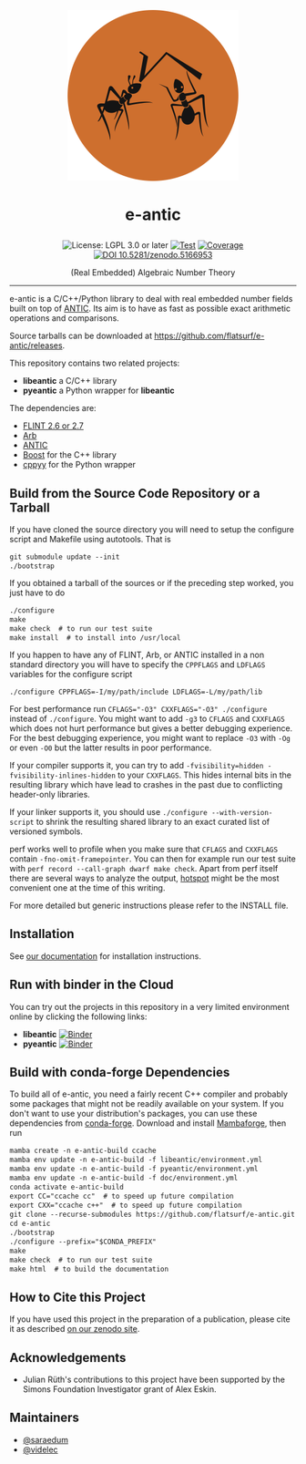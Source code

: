 <p align="center">
    <img alt="logo" src="https://github.com/flatsurf/e-antic/raw/master/logo.svg?sanitize=true" width="300px">
</p>

<h1><p align="center">e-antic</p></h1>

<p align="center">
  <img src="https://img.shields.io/badge/License-LGPL_3.0_or_later-blue.svg" alt="License: LGPL 3.0 or later">
  <a href="https://github.com/flatsurf/e-antic/actions/workflows/test.yml"><img src="https://github.com/flatsurf/e-antic/actions/workflows/test.yml/badge.svg" alt="Test"></a>
  <a href="https://codecov.io/gh/flatsurf/e-antic"><img src="https://codecov.io/gh/flatsurf/e-antic/branch/master/graph/badge.svg" alt="Coverage"></a>
  <a href="https://doi.org/10.5281/zenodo.5166953"><img src="https://zenodo.org/badge/DOI/10.5281/zenodo.5166953.svg" alt="DOI 10.5281/zenodo.5166953"></a>
</p>

<p align="center">(Real Embedded) Algebraic Number Theory</p>
<hr>

e-antic is a C/C++/Python library to deal with real embedded number fields
built on top of [ANTIC](https://github.com/wbhart/antic). Its aim is to have as
fast as possible exact arithmetic operations and comparisons.

Source tarballs can be downloaded at https://github.com/flatsurf/e-antic/releases.

This repository contains two related projects:

* **libeantic** a C/C++ library
* **pyeantic** a Python wrapper for **libeantic**

The dependencies are:

 - [FLINT 2.6 or 2.7](https://flintlib.org)
 - [Arb](https://arblib.org/)
 - [ANTIC](https://github.com/wbhart/antic)
 - [Boost](https://www.boost.org/) for the C++ library
 - [cppyy](https://cppyy.readthedocs.io/en/latest/) for the Python wrapper

## Build from the Source Code Repository or a Tarball

If you have cloned the source directory you will need to setup the
configure script and Makefile using autotools. That is

    git submodule update --init
    ./bootstrap

If you obtained a tarball of the sources or if the preceding step
worked, you just have to do

    ./configure
    make
    make check  # to run our test suite
    make install  # to install into /usr/local

If you happen to have any of FLINT, Arb, or ANTIC installed in a non standard
directory you will have to specify the `CPPFLAGS` and `LDFLAGS` variables for
the configure script

    ./configure CPPFLAGS=-I/my/path/include LDFLAGS=-L/my/path/lib

For best performance run `CFLAGS="-O3" CXXFLAGS="-O3" ./configure` instead of
`./configure`.  You might want to add `-g3` to `CFLAGS` and `CXXFLAGS` which
does not hurt performance but gives a better debugging experience. For the best
debugging experience, you might want to replace `-O3` with `-Og` or even `-O0`
but the latter results in poor performance.

If your compiler supports it, you can try to add `-fvisibility=hidden
-fvisibility-inlines-hidden` to your `CXXFLAGS`. This hides internal bits in
the resulting library which have lead to crashes in the past due to conflicting
header-only libraries.

If your linker supports it, you should use `./configure --with-version-script`
to shrink the resulting shared library to an exact curated list of versioned
symbols.

perf works well to profile when you make sure that `CFLAGS` and `CXXFLAGS`
contain `-fno-omit-framepointer`. You can then for example run our test suite
with `perf record --call-graph dwarf make check`. Apart from perf itself there
are several ways to analyze the output,
[hotspot](https://github.com/KDAB/hotspot) might be the most convenient one at
the time of this writing.

For more detailed but generic instructions please refer to the INSTALL file.

## Installation

See [our documentation](https://flatsurf.github.io/e-antic/libeantic/#installation)
for installation instructions.

## Run with binder in the Cloud

You can try out the projects in this repository in a very limited environment
online by clicking the following links:

* **libeantic** [![Binder](https://mybinder.org/badge_logo.svg)](https://mybinder.org/v2/gh/flatsurf/e-antic/master?filepath=binder%2FSample.libeantic.ipynb)
* **pyeantic** [![Binder](https://mybinder.org/badge_logo.svg)](https://mybinder.org/v2/gh/flatsurf/e-antic/master?filepath=binder%2FSample.pyeantic.ipynb)

## Build with conda-forge Dependencies

To build all of e-antic, you need a fairly recent C++ compiler and probably
some packages that might not be readily available on your system. If you don't
want to use your distribution's packages, you can use these dependencies from
[conda-forge](https://conda-forge.org). Download and install
[Mambaforge](https://github.com/conda-forge/miniforge#mambaforgeg), then run

    mamba create -n e-antic-build ccache
    mamba env update -n e-antic-build -f libeantic/environment.yml
    mamba env update -n e-antic-build -f pyeantic/environment.yml
    mamba env update -n e-antic-build -f doc/environment.yml
    conda activate e-antic-build
    export CC="ccache cc"  # to speed up future compilation
    export CXX="ccache c++"  # to speed up future compilation
    git clone --recurse-submodules https://github.com/flatsurf/e-antic.git
    cd e-antic
    ./bootstrap
    ./configure --prefix="$CONDA_PREFIX"
    make
    make check  # to run our test suite
    make html  # to build the documentation

## How to Cite this Project

If you have used this project in the preparation of a publication, please cite
it as described [on our zenodo site](https://doi.org/10.5281/zenodo.5166953).

## Acknowledgements

* Julian Rüth's contributions to this project have been supported by the Simons
  Foundation Investigator grant of Alex Eskin.

## Maintainers

* [@saraedum](https://github.com/saraedum)
* [@videlec](https://github.com/videlec)
